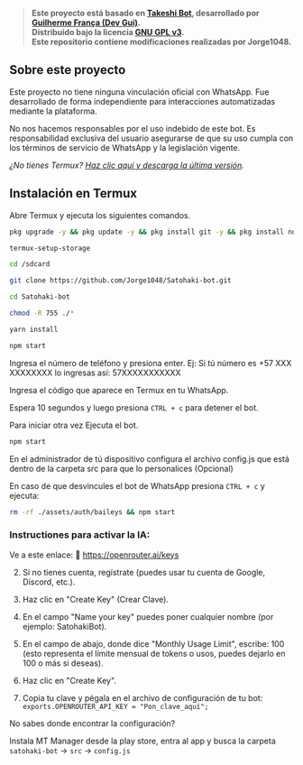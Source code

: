 > **Este proyecto está basado en [Takeshi Bot](https://github.com/guiireal/takeshi-bot), desarrollado por [Guilherme França (Dev Gui)](https://github.com/guiireal).**  
> **Distribuido bajo la licencia [GNU GPL v3](https://www.gnu.org/licenses/gpl-3.0.html).**  
> **Este repositorio contiene modificaciones realizadas por Jorge1048.**

## Sobre este proyecto

Este proyecto no tiene ninguna vinculación oficial con WhatsApp. Fue desarrollado de forma independiente para interacciones automatizadas mediante la plataforma.

No nos hacemos responsables por el uso indebido de este bot. Es responsabilidad exclusiva del usuario asegurarse de que su uso cumpla con los términos de servicio de WhatsApp y la legislación vigente.


_¿No tienes Termux? [Haz clic aquí y descarga la última versión](https://www.mediafire.com/file/082otphidepx7aq/Termux_0.119.1_aldebaran_dev.apk)._


## Instalación en Termux

Abre Termux y ejecuta los siguientes comandos.<br/>

```sh
pkg upgrade -y && pkg update -y && pkg install git -y && pkg install nodejs-lts -y && pkg install ffmpeg -y
```


```sh
termux-setup-storage
```

```sh
cd /sdcard
```

```sh
git clone https://github.com/Jorge1048/Satohaki-bot.git
```

```sh
cd Satohaki-bot
```

```sh
chmod -R 755 ./*
```

```sh
yarn install
```

```sh
npm start
```

Ingresa el número de teléfono y presiona enter.
Ej: Si tú número es +57 XXX XXXXXXXX lo ingresas así: 57XXXXXXXXXXX

Ingresa el código que aparece en Termux en tu WhatsApp. 

Espera 10 segundos y luego presiona `CTRL + c` para detener el bot.

Para iniciar otra vez Ejecuta el bot.

```sh
npm start
```
 
En el administrador de tú dispositivo configura el archivo config.js que está dentro de la carpeta src para que lo personalices (Opcional)

En caso de que desvincules el bot de WhatsApp presiona `CTRL + c` y ejecuta:

```sh
rm -rf ./assets/auth/baileys && npm start
```

### Instructiones para activar la IA:

Ve a este enlace:
🔗 https://openrouter.ai/keys

2. Si no tienes cuenta, regístrate (puedes usar tu cuenta de Google, Discord, etc.).

3. Haz clic en "Create Key" (Crear Clave).

4. En el campo "Name your key" puedes poner cualquier nombre (por ejemplo: SatohakiBot).

5. En el campo de abajo, donde dice "Monthly Usage Limit", escribe:
100 (esto representa el límite mensual de tokens o usos, puedes dejarlo en 100 o más si deseas).

6. Haz clic en "Create Key".

7. Copia tu clave y pégala en el archivo de configuración de tu bot:
`exports.OPENROUTER_API_KEY = "Pon_clave_aquí";`

No sabes donde encontrar la configuración? 

Instala MT Manager desde la play store, entra al app y busca la carpeta `satohaki-bot` → `src` → `config.js`

